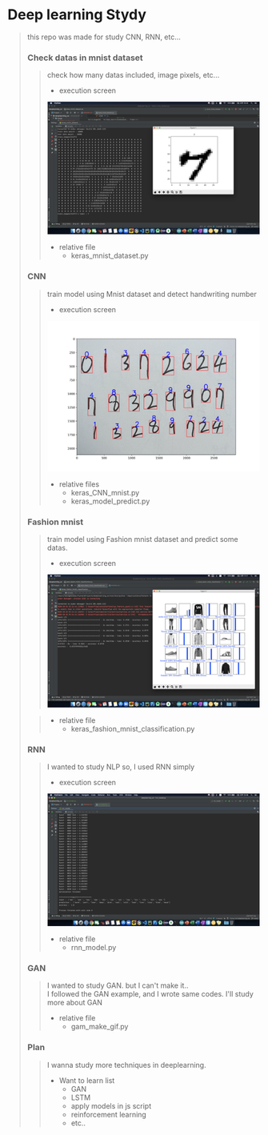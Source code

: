 # Deep learning Stydy
> this repo was made for study CNN, RNN, etc...
> ### Check datas in mnist dataset
> > check how many datas included, image pixels, etc...
> > * execution screen
> > <img src="./image/checkdatas.png">
> >
> > * relative file
> >   - keras_mnist_dataset.py
>
> ### CNN
> > train model using Mnist dataset and detect handwriting number
> > * execution screen
> > <img src="./image/CNNexecution.png">
> > 
> > * relative files
> >   - keras_CNN_mnist.py
> >   - keras_model_predict.py
>
> ### Fashion mnist
> > train model using Fashion mnist dataset and predict some datas.
> > * execution screen
> > <img src="./image/fashionmnistexecution.png">
>
> > * relative file
> >   - keras_fashion_mnist_classification.py
>
> ### RNN
> > I wanted to study NLP so, I used RNN simply
> > * execution screen
> > <img src="./image/RNNexecution.png">
> > 
> > * relative file
> >   - rnn_model.py
>
> ### GAN
> > I wanted to study GAN. but I can't make it..<br>
> > I followed the GAN example, and I wrote same codes.
> > I'll study more about GAN
> > * relative file
> >   - gam_make_gif.py
>
> ### Plan
> > I wanna study more techniques in deeplearning.
> > * Want to learn list
> >   - GAN
> >   - LSTM
> >   - apply models in js script
> >   - reinforcement learning
> >   - etc..
